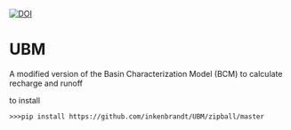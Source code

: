 [![DOI](https://zenodo.org/badge/80025689.svg)](https://zenodo.org/badge/latestdoi/80025689)

# UBM
A modified version of the Basin Characterization Model (BCM) to calculate recharge and runoff


to install 
```
>>>pip install https://github.com/inkenbrandt/UBM/zipball/master
```
